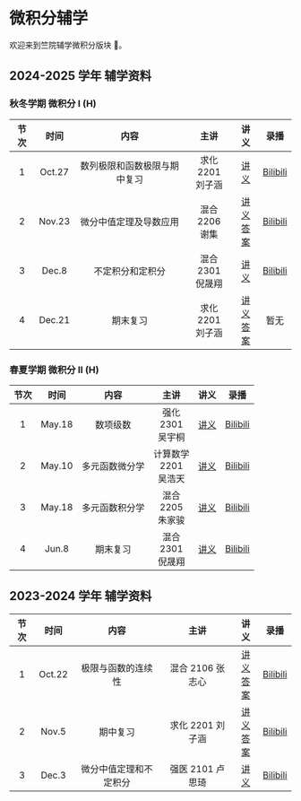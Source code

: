 # 微积分辅学

欢迎来到竺院辅学微积分版块 🤗。

## 2024-2025 学年 辅学资料

### 秋冬学期 微积分 I (H)

| 节次 | 时间 | 内容 | 主讲 | 讲义 | 录播 |
| :-: | :-: | :-: | :-: | :-: | :-: |
|  1  | Oct.27 | 数列极限和函数极限与期中复习 | 求化 2201 <br /> 刘子涵 | [讲义](2024-2025Fall/cal1_lec1.pdf) | [Bilibili](https://www.bilibili.com/video/BV1qhzVYqEtg) |
|  2  | Nov.23 | 微分中值定理及导数应用 | 混合 2206 <br /> 谢集 | [讲义](2024-2025Fall/cal1_lec2.pdf) <br /> [答案](2024-2025Fall/cal1_lec2_answer.pdf) | [Bilibili](https://www.bilibili.com/video/BV1YqzVYYEQh) |
|  3  | Dec.8 | 不定积分和定积分 | 混合 2301 <br /> 倪晟翔 | [讲义](2024-2025Fall/cal1_lec3.pdf) | [Bilibili](https://www.bilibili.com/video/BV13WqoY5EFS) |
|  4  | Dec.21 | 期末复习 | 求化 2201 <br /> 刘子涵 | [讲义](2024-2025Fall/cal1_final_review.pdf) <br /> [答案](2024-2025Fall/cal1_final_review_answer.pdf) | 暂无 |

### 春夏学期 微积分 II (H)

| 节次 | 时间 | 内容 | 主讲 | 讲义 | 录播 |
| :-: | :-: | :-: | :-: | :-: | :-: |
|  1  | May.18 | 数项级数 | 强化 <br /> 2301 <br /> 吴宇桐 | [讲义](2024-2025Spring/cal2_lec1.pdf) | [Bilibili](https://www.bilibili.com/video/BV1AMTizuEGq) |
|  2  | May.10 | 多元函数微分学 | 计算数学 <br /> 2201 <br /> 吴浩天 | [讲义](2024-2025Spring/cal2_lec2.pdf) | [Bilibili](https://www.bilibili.com/video/BV1AKTiz6Eaw) |
|  3  | May.18 | 多元函数积分学 | 混合 <br /> 2205 <br /> 朱家骏 | [讲义](2024-2025Spring/cal2_lec3.pdf) | [Bilibili](https://www.bilibili.com/video/BV1EeTvzaEtV) |
|  4  | Jun.8  | 期末复习 | 混合 <br /> 2301 <br /> 倪晟翔 | [讲义](2024-2025Spring/cal2_lec4_final_review.pdf) | [Bilibili](https://www.bilibili.com/video/BV1uoTqzsEoz) |

## 2023-2024 学年 辅学资料

| 节次 | 时间 | 内容 | 主讲 | 讲义 | 录播 |
| :-: | :-: | :-: | :-: | :-: | :-: |
| 1 | Oct.22 | 极限与函数的连续性 | 混合 2106 张志心 | [讲义](2023-2024Fall/calculus_lecture1.pdf) <br /> [答案](2023-2024Fall/calculus_lecture1_answer.pdf) | [Bilibili](https://www.bilibili.com/video/BV1aw411X7wT) |
| 2 | Nov.5  |      期中复习      | 求化 2201 刘子涵 |  [讲义](2023-2024Fall/calculus_lecture2.pdf)<br />[答案](2023-2024Fall/calculus_lecture2_answer.pdf)  | [Bilibili](https://www.bilibili.com/video/BV1Kw411u7Nu) |
| 3 | Dec.3 | 微分中值定理和不定积分 | 强医 2101 卢思琦 | [讲义](2023-2024Fall/calculus_lecture3.pdf) | [Bilibili](https://www.bilibili.com/video/BV1hu4y1V7dc) |
